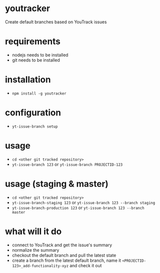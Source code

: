 # youtracker
Create default branches based on YouTrack issues

# requirements
- nodejs needs to be installed
- git needs to be installed

# installation
- `npm install -g youtracker`

# configuration
- `yt-issue-branch setup`

# usage
- `cd <other git tracked repository>`
- `yt-issue-branch 123` or `yt-issue-branch PROJECTID-123`

# usage (staging & master)
- `cd <other git tracked repository>`
- `yt-issue-branch-staging 123` or `yt-issue-branch 123 --branch staging`
- `yt-issue-branch-production 123` or `yt-issue-branch 123 --branch master`

# what will it do
- connect to YouTrack and get the issue's summary
- normalize the summary
- checkout the default branch and pull the latest state
- create a branch from the latest default branch, name it `<PROJECTID-123>_add-functionality-xyz` and check it out
